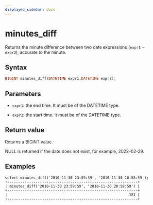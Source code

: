 ```yaml
---
displayed_sidebar: docs
---
```


# minutes_diff

Returns the minute difference between two date expressions (`expr1` − `expr2`), accurate to the minute.

## Syntax

```Haskell
BIGINT minutes_diff(DATETIME expr1,DATETIME expr2);
```

## Parameters

- `expr1`: the end time. It must be of the DATETIME type.

- `expr2`: the start time. It must be of the DATETIME type.

## Return value

Returns a BIGINT value.

NULL is returned if the date does not exist, for example, 2022-02-29.

## Examples

```Plain
select minutes_diff('2010-11-30 23:59:59', '2010-11-30 20:58:59');
+------------------------------------------------------------+
| minutes_diff('2010-11-30 23:59:59', '2010-11-30 20:58:59') |
+------------------------------------------------------------+
|                                                        181 |
+------------------------------------------------------------+
```
